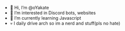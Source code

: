 - 👋 Hi, I’m @oYakate
- 👀 I’m interested in Discord bots, websites
- 🌱 I’m currently learning Javascript
- 💀 I daily drive arch so im a nerd and stuff(pls no hate)
